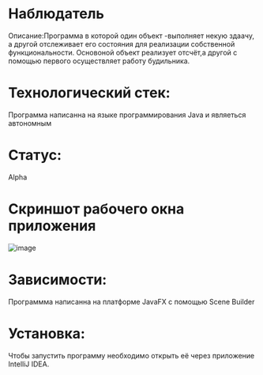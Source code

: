 # Наблюдатель 

Описание:Программа в которой один объект -выполняет некую здаачу, а другой отслеживает его состояния для реализации собственной функциональности.
Основоной объект реализует отсчёт,а другой с помощью первого осуществляет работу будильника.

# Технологический стек:
Программа написанна на языке программирования Java и являеться автономным

# Статус:
Alpha


# Скриншот рабочего окна приложения
 
![image](https://user-images.githubusercontent.com/113668685/208632771-e13e5f45-5c5c-4d40-8a23-1c1e5fdb3de4.png)

# Зависимости:
Программма написанна на платформе JavaFX с помощью Scene Builder

# Установка:
Чтобы запустить программу необходимо открыть её через приложение IntelliJ IDEA.
